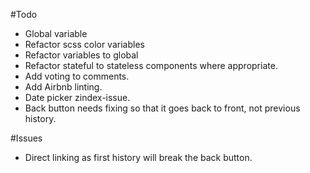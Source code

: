 #Todo
- Global variable
- Refactor scss color variables
- Refactor variables to global
- Refactor stateful to stateless components where appropriate.
- Add voting to comments.
- Add Airbnb linting.
- Date picker zindex-issue.
- Back button needs fixing so that it goes back to front, not previous history.

#Issues
- Direct linking as first history will break the back button.